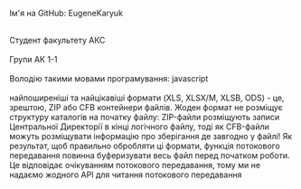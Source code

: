 Ім'я на GitHub: EugeneKaryuk

<br>Студент факультету АКС</br>
<br>Групи АК 1-1</br>
<br>Володію такими мовами програмування: javascript</br>
<br>найпоширеніші та найцікавіші формати (XLS, XLSX/M, XLSB, ODS) - це, зрештою, ZIP або CFB контейнери файлів. Жоден формат не розміщує структуру каталогів на початку файлу: ZIP-файли розміщують записи Центральної Директорії в кінці логічного файлу, тоді як CFB-файли можуть розміщувати інформацію про зберігання де завгодно у файлі! Як результат, щоб правильно обробляти ці формати, функція потокового передавання повинна буферизувати весь файл перед початком роботи. Це відповідає очікуванням потокового передавання, тому ми не надаємо жодного API для читання потокового передавання</br>
